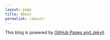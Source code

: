 ```yaml
---
layout: page
title: About
permalink: /about/
---
```


This blog is powered by [GitHub Pages and Jekyll][pages_jekyll].

[pages_jekyll]: https://docs.github.com/en/pages/setting-up-a-github-pages-site-with-jekyll
